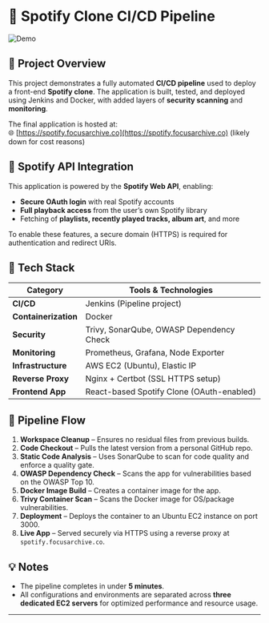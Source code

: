 # 🎵 Spotify Clone CI/CD Pipeline

![Demo](./images/SpotiftCloneGif.gif)

## 🚀 Project Overview

This project demonstrates a fully automated **CI/CD pipeline** used to deploy a front-end **Spotify clone**. The application is built, tested, and deployed using Jenkins and Docker, with added layers of **security scanning** and **monitoring**.

The final application is hosted at:  
🌐 [https://spotify.focusarchive.co](https://spotify.focusarchive.co) (likely down for cost reasons)

## 🔗 Spotify API Integration

This application is powered by the **Spotify Web API**, enabling:

- **Secure OAuth login** with real Spotify accounts
- **Full playback access** from the user’s own Spotify library
- Fetching of **playlists, recently played tracks, album art**, and more

To enable these features, a secure domain (HTTPS) is required for authentication and redirect URIs.

## 🧰 Tech Stack

| Category            | Tools & Technologies                                |
|---------------------|-----------------------------------------------------|
| **CI/CD**           | Jenkins (Pipeline project)                          |
| **Containerization**| Docker                                              |
| **Security**        | Trivy, SonarQube, OWASP Dependency Check            |
| **Monitoring**      | Prometheus, Grafana, Node Exporter                  |
| **Infrastructure**  | AWS EC2 (Ubuntu), Elastic IP                        |
| **Reverse Proxy**   | Nginx + Certbot (SSL HTTPS setup)                   |
| **Frontend App**    | React-based Spotify Clone (OAuth-enabled)           |

## 🔄 Pipeline Flow

1. **Workspace Cleanup** – Ensures no residual files from previous builds.
2. **Code Checkout** – Pulls the latest version from a personal GitHub repo.
3. **Static Code Analysis** – Uses SonarQube to scan for code quality and enforce a quality gate.
4. **OWASP Dependency Check** – Scans the app for vulnerabilities based on the OWASP Top 10.
5. **Docker Image Build** – Creates a container image for the app.
6. **Trivy Container Scan** – Scans the Docker image for OS/package vulnerabilities.
7. **Deployment** – Deploys the container to an Ubuntu EC2 instance on port 3000.
8. **Live App** – Served securely via HTTPS using a reverse proxy at `spotify.focusarchive.co`.

## 💡 Notes

- The pipeline completes in under **5 minutes**.
- All configurations and environments are separated across **three dedicated EC2 servers** for optimized performance and resource usage.

---
